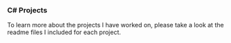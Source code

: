 ### C# Projects

To learn more about the projects I have worked on, please take a look at the readme files I included for each project.

